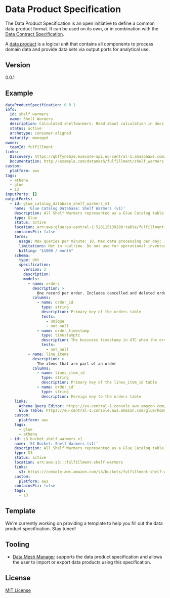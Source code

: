 # Data Product Specification

The Data Product Specification is an open initiative to define a common data product format.
It can be used on its own, or in combination with the [Data Contract Specification](https://datacontract-specification.com).

A [data product](https://www.datamesh-manager.com/learn/what-is-a-data-product) is a logical unit that contains all components to process domain data and provide data sets via output ports for analytical use.

Version
---

0.0.1

Example
---

```yaml
dataProductSpecification: 0.0.1
info:
  id: shelf_warmers
  name: Shelf Warmers
  description: Calculated shelfwarmers. Read about calculation in docs.
  status: active
  archetype: consumer-aligned
  maturity: managed
owner:
  teamId: fulfillment
links:
  Discovery: https://qbffyn0bze.execute-api.eu-central-1.amazonaws.com/prod
  Documentation: http://example.com/datamesh/fulfillment/shelf_warmers
custom:
  platform: aws
tags:
  - athena
  - glue
  - s3
inputPorts: []
outputPorts:
  - id: glue_catalog_database_shelf_warmers_v1
    name: 'Glue Catalog Database: Shelf Warmers (v1)'
    description: All Shelf Warmers represented as a Glue Catalog table
    type: Glue
    status: active
    location: arn:aws:glue:eu-central-1:528115139298:table/fulfillment-shelf-warmers/shelf_warmers
    containsPii: false
    terms:
      usage: Max queries per minute: 10, Max data processing per day: 1 TiB
      limitations: Not in realtime. Do not use for operational inventory cleaning.
      billing: "$1000 / month"
    schema:
      type: dbt
      specification:
        version: 2
        description:
        models:
          - name: orders
            description: >
              One record per order. Includes cancelled and deleted orders.
            columns:
              - name: order_id
                type: string
                description: Primary key of the orders table
                tests:
                  - unique
                  - not_null
              - name: order_timestamp
                type: timestamptz
                description: The business timestamp in UTC when the order was successfully registered in the source system and the payment was successful.
                tests:
                  - not_null
          - name: line_items
            description: >
              The items that are part of an order
            columns:
              - name: lines_item_id
                type: string
                description: Primary key of the lines_item_id table
              - name: order_id`
                type: string
                description: Foreign key to the orders table
    links:
      Athena Query Editor: https://eu-central-1.console.aws.amazon.com/athena/home?region=eu-central-1#/query-editor
      Glue Table: https://eu-central-1.console.aws.amazon.com/glue/home?region=eu-central-1#/v2/data-catalog/tables/view/fulfillment_shelf_warmers?database=fulfillment-shelf-warmers&catalogId=528115139298
    custom:
      platform: aws
    tags:
      - glue
      - athena
  - id: s3_bucket_shelf_warmers_v1
    name: 'S3 Bucket: Shelf Warmers (v1)'
    description: All Shelf Warmers represented as a Glue Catalog table
    type: S3
    status: active
    location: arn:aws:s3:::fulfillment-shelf-warmers
    links:
      s3: https://console.aws.amazon.com/s3/buckets/fulfillment-shelf-warmers?region=eu-central-1&prefix=output/data/
    custom:
      platform: aws
    containsPii: false
    tags:
      - s3
```

Template
---
We're currently working on providing a template to help you fill out the data product specification. Stay tuned!

Tooling
---
- [Data Mesh Manager](https://www.datamesh-manager.com/) supports the data product specification and allows the user to import or export data products using this specification.

License
---
[MIT License](LICENSE)
